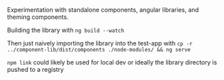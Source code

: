 Experimentation with standalone components, angular libraries, and theming components.

Building the library with `ng build --watch`

Then just naively importing the library into the test-app with `cp -r ../component-lib/dist/components ./node-modules/ && ng serve` 

`npm link` could likely be used for local dev or ideally the library directory is pushed to a registry
